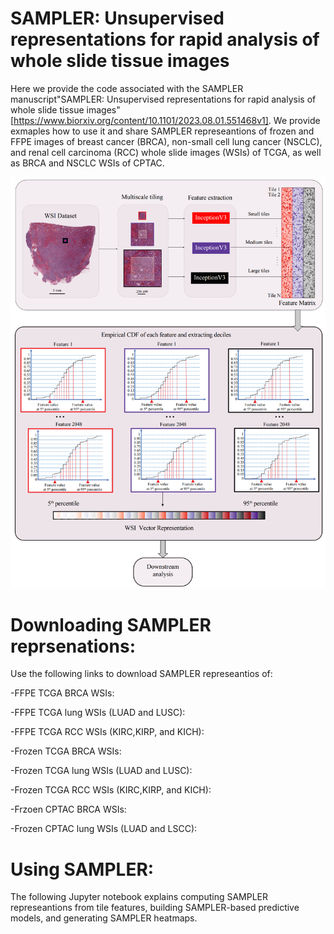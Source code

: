 # SAMPLER: Unsupervised representations for rapid analysis of whole slide tissue images
Here we provide the code associated with the SAMPLER manuscript"SAMPLER: Unsupervised representations for rapid analysis of whole slide tissue images" [https://www.biorxiv.org/content/10.1101/2023.08.01.551468v1]. We provide exmaples how to use it and share SAMPLER represeantions of frozen and FFPE images of breast cancer (BRCA), non-small cell lung cancer (NSCLC), and renal cell carcinoma (RCC) whole slide images (WSIs) of TCGA, as well as BRCA and NSCLC WSIs of CPTAC.

![SAMPLER overview](https://github.com/TheJacksonLaboratory/SAMPLER/blob/main/mainfig1.png)

# Downloading SAMPLER reprsenations:
Use the following links to download SAMPLER represeantios of:

-FFPE TCGA BRCA WSIs:

-FFPE TCGA lung WSIs (LUAD and LUSC):

-FFPE TCGA RCC WSIs (KIRC,KIRP, and KICH):

-Frozen TCGA BRCA WSIs:

-Frozen TCGA lung WSIs (LUAD and LUSC):

-Frozen TCGA RCC WSIs (KIRC,KIRP, and KICH):

-Frzoen CPTAC BRCA WSIs:

-Frozen CPTAC lung WSIs (LUAD and LSCC):


# Using SAMPLER:
The following Jupyter notebook explains computing SAMPLER represeantions from tile features, building SAMPLER-based predictive models, and generating SAMPLER heatmaps.

